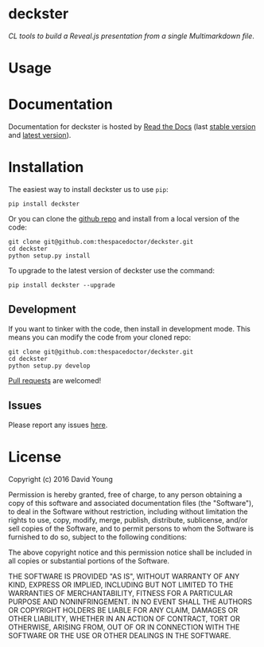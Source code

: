 deckster
========

*CL tools to build a Reveal.js presentation from a single Multimarkdown
file*.

Usage
=====

Documentation
=============

Documentation for deckster is hosted by [Read the
Docs](http://deckster.readthedocs.org/en/stable/) (last [stable
version](http://deckster.readthedocs.org/en/stable/) and [latest
version](http://deckster.readthedocs.org/en/latest/)).

Installation
============

The easiest way to install deckster us to use `pip`:

    pip install deckster

Or you can clone the [github
repo](https://github.com/thespacedoctor/deckster) and install from a
local version of the code:

    git clone git@github.com:thespacedoctor/deckster.git
    cd deckster
    python setup.py install

To upgrade to the latest version of deckster use the command:

    pip install deckster --upgrade

Development
-----------

If you want to tinker with the code, then install in development mode.
This means you can modify the code from your cloned repo:

    git clone git@github.com:thespacedoctor/deckster.git
    cd deckster
    python setup.py develop

[Pull requests](https://github.com/thespacedoctor/deckster/pulls) are
welcomed!

Issues
------

Please report any issues
[here](https://github.com/thespacedoctor/deckster/issues).

License
=======

Copyright (c) 2016 David Young

Permission is hereby granted, free of charge, to any person obtaining a
copy of this software and associated documentation files (the
"Software"), to deal in the Software without restriction, including
without limitation the rights to use, copy, modify, merge, publish,
distribute, sublicense, and/or sell copies of the Software, and to
permit persons to whom the Software is furnished to do so, subject to
the following conditions:

The above copyright notice and this permission notice shall be included
in all copies or substantial portions of the Software.

THE SOFTWARE IS PROVIDED "AS IS", WITHOUT WARRANTY OF ANY KIND, EXPRESS
OR IMPLIED, INCLUDING BUT NOT LIMITED TO THE WARRANTIES OF
MERCHANTABILITY, FITNESS FOR A PARTICULAR PURPOSE AND NONINFRINGEMENT.
IN NO EVENT SHALL THE AUTHORS OR COPYRIGHT HOLDERS BE LIABLE FOR ANY
CLAIM, DAMAGES OR OTHER LIABILITY, WHETHER IN AN ACTION OF CONTRACT,
TORT OR OTHERWISE, ARISING FROM, OUT OF OR IN CONNECTION WITH THE
SOFTWARE OR THE USE OR OTHER DEALINGS IN THE SOFTWARE.
